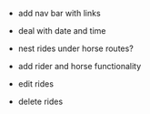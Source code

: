 - add nav bar with links

- deal with date and time

- nest rides under horse routes?

- add rider and horse functionality

- edit rides
- delete rides